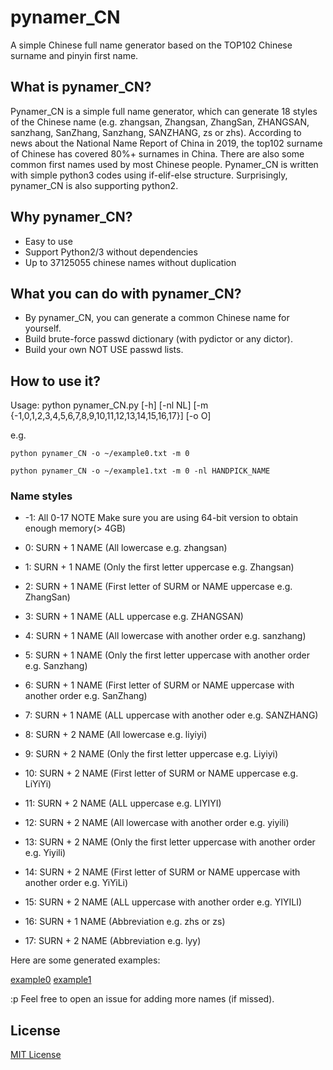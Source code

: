 # pynamer_CN
A simple Chinese full name generator based on the TOP102 Chinese surname and pinyin first name.
## What is pynamer_CN?
Pynamer_CN is a simple full name generator, which can generate 18 styles of the Chinese name (e.g. zhangsan, Zhangsan, ZhangSan, ZHANGSAN, sanzhang, SanZhang, Sanzhang, SANZHANG, zs or zhs). According to news about the National Name Report of China in 2019, the top102 surname of Chinese has covered 80%+ surnames in China. 
There are also some common first names used by most Chinese people. Pynamer_CN is written with simple python3 codes using if-elif-else structure. Surprisingly, pynamer_CN is also supporting python2.
## Why pynamer_CN?
- Easy to use
- Support Python2/3 without dependencies
- Up to 37125055 chinese names without duplication
## What you can do with pynamer_CN?
- By pynamer_CN, you can generate a common Chinese name for yourself.
- Build brute-force passwd dictionary (with pydictor or any dictor).
- Build your own NOT USE passwd lists.
## How to use it?
Usage: python pynamer_CN.py [-h] [-nl NL]
                     [-m {-1,0,1,2,3,4,5,6,7,8,9,10,11,12,13,14,15,16,17}] [-o O]

e.g.

    python pynamer_CN -o ~/example0.txt -m 0

    python pynamer_CN -o ~/example1.txt -m 0 -nl HANDPICK_NAME

### Name styles
- -1: All 0-17  NOTE Make sure you are using 64-bit version to obtain enough memory(> 4GB)
- 0: SURN + 1 NAME (All lowercase e.g. zhangsan)
- 1: SURN + 1 NAME (Only the first letter uppercase e.g. Zhangsan)
- 2: SURN + 1 NAME (First letter of SURM or NAME uppercase e.g. ZhangSan)
- 3: SURN + 1 NAME (ALL uppercase e.g. ZHANGSAN)

- 4: SURN + 1 NAME (All lowercase with another order e.g. sanzhang)
- 5: SURN + 1 NAME (Only the first letter uppercase with another order e.g. Sanzhang)
- 6: SURN + 1 NAME (First letter of SURM or NAME uppercase with another order e.g. SanZhang)
- 7: SURN + 1 NAME (ALL uppercase with another oder e.g. SANZHANG)


- 8: SURN + 2 NAME (All lowercase e.g. liyiyi)
- 9: SURN + 2 NAME (Only the first letter uppercase e.g. Liyiyi)
- 10: SURN + 2 NAME (First letter of SURM or NAME uppercase e.g. LiYiYi)
- 11: SURN + 2 NAME (ALL uppercase e.g. LIYIYI)

- 12: SURN + 2 NAME (All lowercase with another order e.g. yiyili)
- 13: SURN + 2 NAME (Only the first letter uppercase with another order e.g. Yiyili)
- 14: SURN + 2 NAME (First letter of SURM or NAME uppercase with another order e.g. YiYiLi)
- 15: SURN + 2 NAME (ALL uppercase with another order e.g. YIYILI)

- 16: SURN + 1 NAME (Abbreviation e.g. zhs or zs)
- 17: SURN + 2 NAME (Abbreviation e.g. lyy)

Here are some generated examples:

[example0](https://github.com/crazydogen/pynamer_CN/blob/master/example0.txt)
[example1](https://github.com/crazydogen/pynamer_CN/blob/master/example1.txt)

:p Feel free to open an issue for adding more names (if missed). 
## License
[MIT License](https://github.com/crazydogen/pynamer_CN/blob/master/LICENSE)
